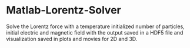 # Matlab-Lorentz-Solver
Solve the Lorentz force with a temperature initialized number of particles, initial electric and magnetic field with the output saved in a HDF5 file and visualization saved in plots and movies for 2D and 3D.
